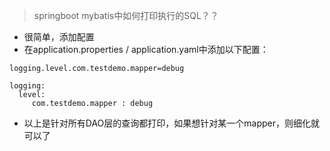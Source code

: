 > springboot mybatis中如何打印执行的SQL？？

- 很简单，添加配置
- 在application.properties / application.yaml中添加以下配置：
```text
logging.level.com.testdemo.mapper=debug

logging:
  level:
     com.testdemo.mapper : debug

```
- 以上是针对所有DAO层的查询都打印，如果想针对某一个mapper，则细化就可以了
